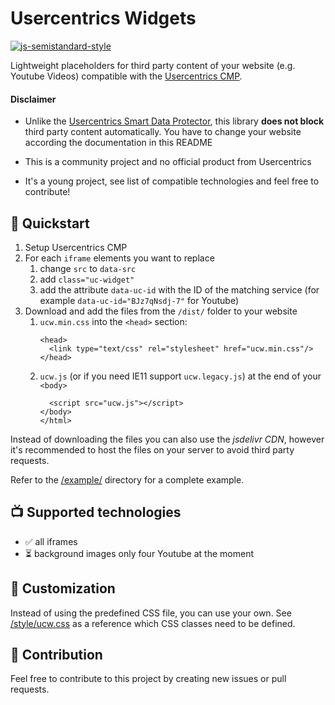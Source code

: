 Usercentrics Widgets 
=====================

[![js-semistandard-style](https://img.shields.io/badge/code%20style-semistandard-brightgreen.svg?style=flat-square)](https://github.com/standard/semistandard)

Lightweight placeholders for third party content of your website (e.g. Youtube Videos) compatible with the 
[Usercentrics CMP](https://usercentrics.com).

#### Disclaimer

* Unlike the [Usercentrics Smart Data Protector](https://docs.usercentrics.com/#/smart-data-protector), this library 
  **does not block** third party content automatically. You have to change your website according the documentation 
  in this README
  
* This is a community project and no official product from Usercentrics

* It's a young project, see list of compatible technologies and feel free to contribute! 

## 🚀 Quickstart

1. Setup Usercentrics CMP
1. For each `iframe` elements you want to replace
    1. change `src` to `data-src`
    1. add `class="uc-widget"`
    1. add the attribute `data-uc-id` with the ID of the matching service 
       (for example `data-uc-id="BJz7qNsdj-7"` for Youtube)
1. Download and add the files from the `/dist/` folder to your website
    1. `ucw.min.css` into the `<head>` section: 
       ```
       <head>
         <link type="text/css" rel="stylesheet" href="ucw.min.css"/>
       </head>
       ```
    1. `ucw.js` (or if you need IE11 support `ucw.legacy.js`) at the end of your `<body>`
       ```
         <script src="ucw.js"></script>
       </body>
       </html>
       ```
       
Instead of downloading the files you can also use the *jsdelivr CDN*, however it's recommended
to host the files on your server to avoid third party requests. 

Refer to the [/example/](./example) directory for a complete example.

## 📺 Supported technologies

* ✅ all iframes
* ⏳ background images only four Youtube at the moment

## 🎨 Customization

Instead of using the predefined CSS file, you can use your own. See [/style/ucw.css](/style/ucw.css) as a reference
which CSS classes need to be defined.

## 🔮 Contribution

Feel free to contribute to this project by creating new issues or pull requests.
